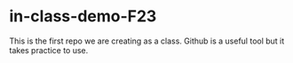 # in-class-demo-F23
This is the first repo we are creating as a class.
Github is a useful tool but it takes practice to use.
